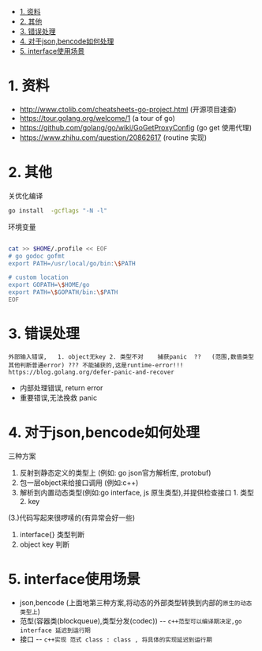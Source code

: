 

<!-- TOC -->

- [1. 资料](#1-资料)
- [2. 其他](#2-其他)
- [3. 错误处理](#3-错误处理)
- [4. 对于json,bencode如何处理](#4-对于jsonbencode如何处理)
- [5. interface使用场景](#5-interface使用场景)

<!-- /TOC -->

<a id="markdown-1-资料" name="1-资料"></a>
# 1. 资料

* http://www.ctolib.com/cheatsheets-go-project.html (开源项目速查)
* https://tour.golang.org/welcome/1 (a tour of go)
* https://github.com/golang/go/wiki/GoGetProxyConfig (go get 使用代理)
* https://www.zhihu.com/question/20862617 (routine 实现)

<a id="markdown-2-其他" name="2-其他"></a>
# 2. 其他

关优化编译
```bash
go install  -gcflags "-N -l"
```


环境变量
```bash

cat >> $HOME/.profile << EOF
# go godoc gofmt
export PATH=/usr/local/go/bin:\$PATH

# custom location
export GOPATH=\$HOME/go
export PATH=\$GOPATH/bin:\$PATH
EOF
```

<a id="markdown-3-错误处理" name="3-错误处理"></a>
# 3. 错误处理


```
外部输入错误,   1. object无key 2. 类型不对    捕获panic  ??   (范围,数值类型其他判断普通error) ??? 不能捕获的,这是runtime-error!!!
https://blog.golang.org/defer-panic-and-recover
```

* 内部处理错误, return error
* 重要错误,无法挽救 panic


<a id="markdown-4-对于jsonbencode如何处理" name="4-对于jsonbencode如何处理"></a>
# 4. 对于json,bencode如何处理

三种方案
1. 反射到静态定义的类型上 (例如: go json官方解析库, protobuf)
2. 包一层object来给接口调用 (例如:c++)
3. 解析到内置动态类型(例如:go interface, js 原生类型),并提供检查接口 1. 类型 2. key

(3.)代码写起来很啰嗦的(有异常会好一些)
1. interface{} 类型判断
2. object key 判断


<a id="markdown-5-interface使用场景" name="5-interface使用场景"></a>
# 5. interface使用场景

* json,bencode (上面地第三种方案,将动态的外部类型转换到内部的`原生的动态类型上`)
* 范型(容器类(blockqueue),类型分发(codec)) -- `c++范型可以编译期决定,go interface 延迟到运行期`
* 接口 --  `c++实现 范式 class : class , 将具体的实现延迟到运行期`

